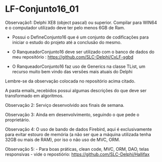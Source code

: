 # LF-Conjunto16_01
Observação1: Delphi XE8 (object pascal) ou superior. Compilar para WIN64 e o computador utilizado deve ter pelo menos 6GB de Ram.

- Possui o DefineConjunto16 que é um conjunto de codificações para iniciar o estudo do projeto até a conclusão do mesmo.

- O RanqueadorConjunto16 deve ser utilizado com o banco de dados do meu repositório : https://github.com/SLC-Delphi/CxLF-sgbd

- O RanqueadorConjunto16 faz uso de Generics na classe TList, um recurso muito bem vindo das versões mais atuais do Delphi

Lembre-se da observação colocada no repositório acima citado.

A pasta emails_recebidos possui algumas descrições do que deve ser transformado em algoritmos.

Observação 2: Serviço desenvolvido aos finais de semana.

Observação 3: Ainda em desenvolvimento, seguindo o que pede o proprietário.

Observação 4: O uso de bando de dados Firebird, aqui é exclusivamente para evitar estouro de memória (a não ser que a máquina utilizada tenha 32GB ou mais de RAM), por iso o não uso de MVC, ORM. 

Observação 5:  - Para boas práticas, clean code, MVC, ORM, DAO, telas responsivas -  vide o repostiório: https://github.com/SLC-Delphi/Hallifax
